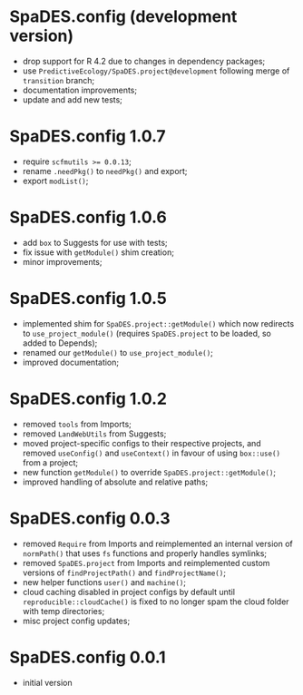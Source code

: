 # SpaDES.config (development version)

* drop support for R 4.2 due to changes in dependency packages;
* use `PredictiveEcology/SpaDES.project@development` following merge of `transition` branch;
* documentation improvements;
* update and add new tests;

# SpaDES.config 1.0.7

* require `scfmutils >= 0.0.13`;
* rename `.needPkg()` to `needPkg()` and export;
* export `modList()`;

# SpaDES.config 1.0.6

* add `box` to Suggests for use with tests;
* fix issue with `getModule()` shim creation;
* minor improvements;

# SpaDES.config 1.0.5

* implemented shim for `SpaDES.project::getModule()` which now redirects to `use_project_module()` (requires `SpaDES.project` to be loaded, so added to Depends);
* renamed our `getModule()` to `use_project_module()`;
* improved documentation;

# SpaDES.config 1.0.2

* removed `tools` from Imports;
* removed `LandWebUtils` from Suggests;
* moved project-specific configs to their respective projects, and removed `useConfig()` and `useContext()` in favour of using `box::use()` from a project;
* new function `getModule()` to override `SpaDES.project::getModule()`;
* improved handling of absolute and relative paths;

# SpaDES.config 0.0.3

* removed `Require` from Imports and reimplemented an internal version of `normPath()` that uses `fs` functions and properly handles symlinks;
* removed `SpaDES.project` from Imports and reimplemented custom versions of `findProjectPath()` and `findProjectName()`;
* new helper functions `user()` and `machine()`;
* cloud caching disabled in project configs by default until `reproducible::cloudCache()` is fixed to no longer spam the cloud folder with temp directories;
* misc project config updates;

# SpaDES.config 0.0.1

* initial version
